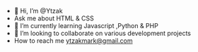 - 👋 Hi, I’m @Ytzak
- Ask me about HTML & CSS
- 🌱 I’m currently learning Javascript ,Python & PHP
- 💞️ I’m looking to collaborate on various development projects
-   How to reach me ytzakmark@gmail.com
<!---
Ytzak/Ytzak is a ✨ special ✨ repository because its `README.md` (this file) appears on your GitHub profile.
You can click the Preview link to take a look at your changes.
--->
